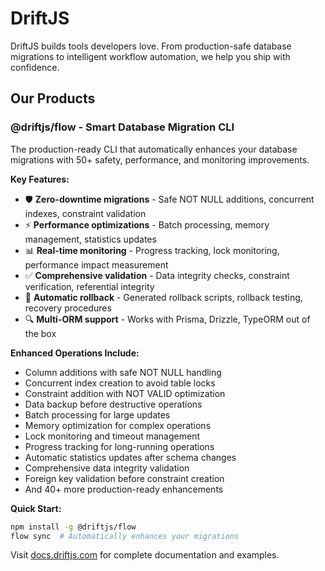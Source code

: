 # DriftJS

DriftJS builds tools developers love. From production-safe database migrations to intelligent workflow automation, we help you ship with confidence.

## Our Products

### @driftjs/flow - Smart Database Migration CLI

The production-ready CLI that automatically enhances your database migrations with 50+ safety, performance, and monitoring improvements.

**Key Features:**
- 🛡️ **Zero-downtime migrations** - Safe NOT NULL additions, concurrent indexes, constraint validation
- ⚡ **Performance optimizations** - Batch processing, memory management, statistics updates
- 📊 **Real-time monitoring** - Progress tracking, lock monitoring, performance impact measurement
- ✅ **Comprehensive validation** - Data integrity checks, constraint verification, referential integrity
- 🔄 **Automatic rollback** - Generated rollback scripts, rollback testing, recovery procedures
- 🔍 **Multi-ORM support** - Works with Prisma, Drizzle, TypeORM out of the box

**Enhanced Operations Include:**
- Column additions with safe NOT NULL handling
- Concurrent index creation to avoid table locks
- Constraint addition with NOT VALID optimization
- Data backup before destructive operations
- Batch processing for large updates
- Memory optimization for complex operations
- Lock monitoring and timeout management
- Progress tracking for long-running operations
- Automatic statistics updates after schema changes
- Comprehensive data integrity validation
- Foreign key validation before constraint creation
- And 40+ more production-ready enhancements

**Quick Start:**
```bash
npm install -g @driftjs/flow
flow sync  # Automatically enhances your migrations
```

Visit [docs.driftjs.com](https://docs.driftjs.com) for complete documentation and examples.